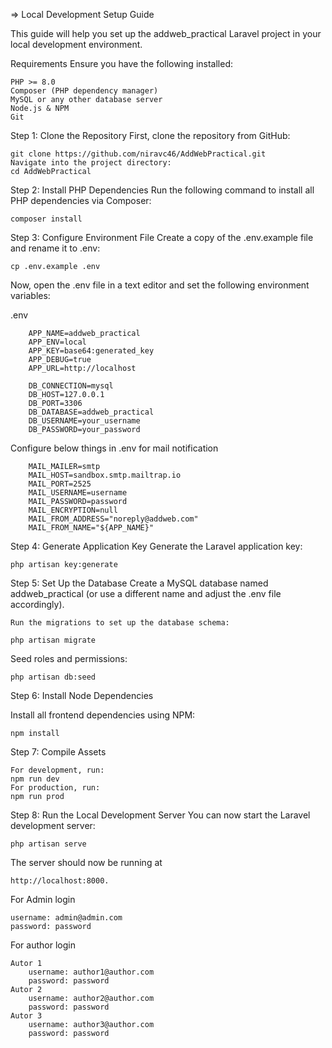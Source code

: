 =>  Local Development Setup Guide

This guide will help you set up the addweb_practical Laravel project in your local development environment.

Requirements
	Ensure you have the following installed:

	PHP >= 8.0
	Composer (PHP dependency manager)
	MySQL or any other database server
	Node.js & NPM
	Git
Step 1: Clone the Repository
	First, clone the repository from GitHub:
	
	git clone https://github.com/niravc46/AddWebPractical.git
	Navigate into the project directory:
	cd AddWebPractical
Step 2: Install PHP Dependencies
		Run the following command to install all PHP dependencies via Composer: 
  		
	composer install

Step 3: Configure Environment File
	Create a copy of the .env.example file and rename it to .env:
	
	cp .env.example .env
	
Now, open the .env file in a text editor and set the following environment variables:
	
.env
	
		APP_NAME=addweb_practical
		APP_ENV=local
		APP_KEY=base64:generated_key
		APP_DEBUG=true
		APP_URL=http://localhost
		
		DB_CONNECTION=mysql
		DB_HOST=127.0.0.1
		DB_PORT=3306
		DB_DATABASE=addweb_practical
		DB_USERNAME=your_username
		DB_PASSWORD=your_password
Configure below things in .env for mail notification

        MAIL_MAILER=smtp
        MAIL_HOST=sandbox.smtp.mailtrap.io
        MAIL_PORT=2525
        MAIL_USERNAME=username
        MAIL_PASSWORD=password
        MAIL_ENCRYPTION=null
        MAIL_FROM_ADDRESS="noreply@addweb.com"
        MAIL_FROM_NAME="${APP_NAME}"

Step 4: Generate Application Key
	Generate the Laravel application key:
	
	php artisan key:generate

Step 5: Set Up the Database
	Create a MySQL database named addweb_practical (or use a different name and adjust the .env file accordingly).
	
	Run the migrations to set up the database schema:
	
	php artisan migrate
	
Seed roles and permissions:
	
	php artisan db:seed

Step 6: Install Node Dependencies

Install all frontend dependencies using NPM:
	
	npm install

Step 7: Compile Assets

	For development, run:
	npm run dev
	For production, run:
	npm run prod

Step 8: Run the Local Development Server
	You can now start the Laravel development server:
 
	php artisan serve

The server should now be running at 

	http://localhost:8000.

For Admin login 

	username: admin@admin.com
	password: password

For author login

	Autor 1
		username: author1@author.com
		password: password
	Autor 2
		username: author2@author.com
		password: password
	Autor 3
		username: author3@author.com
		password: password
